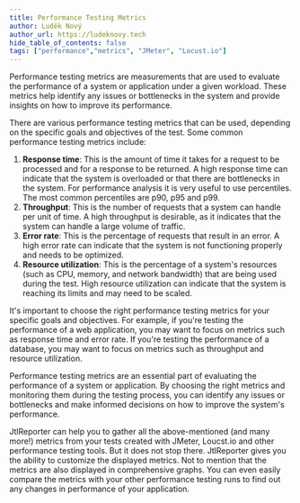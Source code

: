 ```yaml
---
title: Performance Testing Metrics
author: Luděk Nový
author_url: https://ludeknovy.tech
hide_table_of_contents: false
tags: ["performance","metrics", "JMeter", "Locust.io"]
---
```


Performance testing metrics are measurements that are used to evaluate the performance of a system or application under a given workload. These metrics help identify any issues or bottlenecks in the system and provide insights on how to improve its performance.

There are various performance testing metrics that can be used, depending on the specific goals and objectives of the test. Some common performance testing metrics include:

1. **Response time**: This is the amount of time it takes for a request to be processed and for a response to be returned. A high response time can indicate that the system is overloaded or that there are bottlenecks in the system. For performance analysis it is very useful to use percentiles.
The most common percentiles are p90, p95 and p99.
2. **Throughput**: This is the number of requests that a system can handle per unit of time. A high throughput is desirable, as it indicates that the system can handle a large volume of traffic. 
3. **Error rate**: This is the percentage of requests that result in an error. A high error rate can indicate that the system is not functioning properly and needs to be optimized. 
4. **Resource utilization**: This is the percentage of a system's resources (such as CPU, memory, and network bandwidth) that are being used during the test. High resource utilization can indicate that the system is reaching its limits and may need to be scaled.

It's important to choose the right performance testing metrics for your specific goals and objectives. For example, if you're testing the performance of a web application, you may want to focus on metrics such as response time and error rate. If you're testing the performance of a database, you may want to focus on metrics such as throughput and resource utilization.

Performance testing metrics are an essential part of evaluating the performance of a system or application. By choosing the right metrics and monitoring them during the testing process, you can identify any issues or bottlenecks and make informed decisions on how to improve the system's performance.

JtlReporter can help you to gather all the above-mentioned (and many more!) metrics from your tests created with JMeter, Loucst.io and other performance testing tools. But it does not stop there. JtlReporter gives you the ability to customize the displayed metrics.
Not to mention that the metrics are also displayed in comprehensive graphs. You can even easily compare the metrics with your other performance testing runs to find out any changes in performance of your application.
